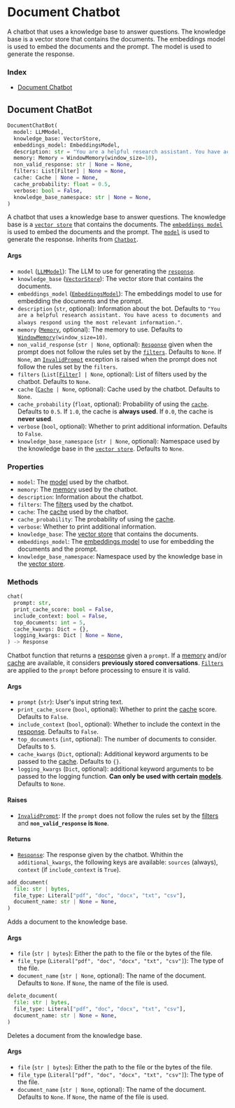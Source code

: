 # Document Chatbot

A chatbot that uses a knowledge base to answer questions. The knowledge base is a vector store that contains the documents. The embeddings model is used to embed the documents and the prompt. The model is used to generate the response.

### Index

- [Document Chatbot](#document-chatbot-1)

## Document ChatBot

```python
DocumentChatBot(
  model: LLMModel,
  knowledge_base: VectorStore,
  embeddings_model: EmbeddingsModel,
  description: str = "You are a helpful research assistant. You have access to documents and always respond using the most relevant information.",
  memory: Memory = WindowMemory(window_size=10),
  non_valid_response: str | None = None,
  filters: List[Filter] | None = None,
  cache: Cache | None = None,
  cache_probability: float = 0.5,
  verbose: bool = False,
  knowledge_base_namespace: str | None = None,
)
```

A chatbot that uses a knowledge base to answer questions. The knowledge base is a [`vector store`](../vectorStores.md) that contains the documents. The [`embeddings model`](../embeddings.md) is used to embed the documents and the prompt. The [`model`](../models.md) is used to generate the response. Inherits from [`Chatbot`](chatbot.md).

#### Args

- `model` ([`LLMModel`](../models.md)): The LLM to use for generating the [`response`](../schemas/response.md).
- `knowledge_base` ([`VectorStore`](../vectorStores.md)): The vector store that contains the documents.
- `embeddings_model` ([`EmbeddingsModel`](../embeddings.md)): The embeddings model to use for embedding the documents and the prompt.
- `description` (`str`, optional): Information about the bot. Defaults to `"You are a helpful research assistant. You have acess to documents and always respond using the most relevant information."`.
- `memory` ([`Memory`](../memory.md), optional): The memory to use. Defaults to [`WindowMemory`](../memory.md)`(window_size=10)`.
- `non_valid_response` (`str | None`, optional): [`Response`](../schemas/response.md) given when the prompt does not follow the rules set by the [`filters`](../schemas/filter.md). Defaults to `None`. If `None`, an [`InvalidPrompt`](../exceptions.md) exception is raised when the prompt does not follow the rules set by the `filters`.
- `filters` (`List[`[`Filter`](../schemas/filter.md)`] | None`, optional): List of filters used by the chatbot. Defaults to `None`.
- `cache` ([`Cache`](../cache.md)` | None`, optional): Cache used by the chatbot. Defaults to `None`.
- `cache_probability` (`float`, optional): Probability of using the [`cache`](../cache.md). Defaults to `0.5`. If `1.0`, the cache is **always used**. If `0.0`, the cache is **never used**.
- `verbose` (`bool`, optional): Whether to print additional information. Defaults to `False`.
- `knowledge_base_namespace` (`str | None`, optional): Namespace used by the knowledge base in the [`vector store`](../vectorStores.md). Defaults to `None`.

### Properties

- `model`: The [model](../models.md) used by the chatbot.
- `memory`: The [memory](../memory.md) used by the chatbot.
- `description`: Information about the chatbot.
- `filters`: The [filters](../schemas/filter.md) used by the chatbot.
- `cache`: The [cache](../cache.md) used by the chatbot.
- `cache_probability`: The probability of using the [cache](../cache.md).
- `verbose`: Whether to print additional information.
- `knowledge_base`: The [vector store](../vectorStores.md) that contains the documents.
- `embeddings_model`: The [embeddings model](../embeddings.md) to use for embedding the documents and the prompt.
- `knowledge_base_namespace`: Namespace used by the knowledge base in the [vector store](../vectorStores.md).

### Methods

```python
chat(
  prompt: str,
  print_cache_score: bool = False,
  include_context: bool = False,
  top_documents: int = 5,
  cache_kwargs: Dict = {},
  logging_kwargs: Dict | None = None,
) -> Response
```

Chatbot function that returns a [response](../schemas/response.md) given a `prompt`. If a [memory](../memory.md) and/or [cache](../cache.md) are available, it considers **previously stored conversations**. [`Filters`](../schemas/filter.md) are applied to the `prompt` before processing to ensure it is valid.

#### Args

- `prompt` (`str`): User's input string text.
- `print_cache_score` (`bool`, optional): Whether to print the [cache](../cache.md) score. Defaults to `False`.
- `include_context` (`bool`, optional): Whether to include the context in the [response](../schemas/response.md). Defaults to `False`.
- `top_documents` (`int`, optional): The number of documents to consider. Defaults to `5`.
- `cache_kwargs` (`Dict`, optional): Additional keyword arguments to be passed to the [cache](../cache.md). Defaults to `{}`.
- `logging_kwargs` (`Dict`, optional): additional keyword arguments to be passed to the logging function. **Can only be used with certain [models](../models.md)**. Defaults to `None`.

#### Raises

- [`InvalidPrompt`](../exceptions.md): If the `prompt` does not follow the rules set by the [filters](../schemas/filter.md) and **`non_valid_response` is `None`**.

#### Returns

- [`Response`](../schemas/response.md): The response given by the chatbot. Whithin the `additional_kwargs`, the following keys are available: `sources` (always), `context` (if `include_context` is `True`).

```python
add_document(
  file: str | bytes,
  file_type: Literal["pdf", "doc", "docx", "txt", "csv"],
  document_name: str | None = None,
)
```

Adds a document to the knowledge base.

#### Args

- `file` (`str | bytes`): Either the path to the file or the bytes of the file.
- `file_type` (`Literal["pdf", "doc", "docx", "txt", "csv"]`): The type of the file.
- `document_name` (`str | None`, optional): The name of the document. Defaults to `None`. If `None`, the name of the file is used.

```python
delete_document(
  file: str | bytes,
  file_type: Literal["pdf", "doc", "docx", "txt", "csv"],
  document_name: str | None = None,
)
```

Deletes a document from the knowledge base.

#### Args

- `file` (`str | bytes`): Either the path to the file or the bytes of the file.
- `file_type` (`Literal["pdf", "doc", "docx", "txt", "csv"]`): The type of the file.
- `document_name` (`str | None`, optional): The name of the document. Defaults to `None`. If `None`, the name of the file is used.
